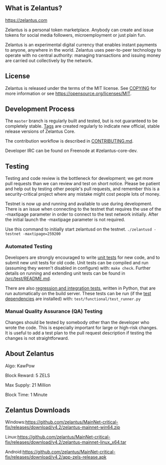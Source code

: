 What is Zelantus?
----------------

https://zelantus.com

Zelantus is a personal token marketplace. Anybody can create and issue tokens for social media followers, microemployment or just plain fun.


Zelantus is an experimental digital currency that enables instant payments to
anyone, anywhere in the world. Zelantus uses peer-to-peer technology to operate
with no central authority: managing transactions and issuing money are carried
out collectively by the network. 



License
-------

Zelantus is released under the terms of the MIT license. See [COPYING](COPYING) for more
information or see https://opensource.org/licenses/MIT.


Development Process
-------------------

The `master` branch is regularly built and tested, but is not guaranteed to be
completely stable. [Tags](https://github.com/ZelantusProject/Zelantus/tags) are created
regularly to indicate new official, stable release versions of Zelantus Core.

The contribution workflow is described in [CONTRIBUTING.md](CONTRIBUTING.md).

Developer IRC can be found on Freenode at #zelantus-core-dev.


Testing
-------

Testing and code review is the bottleneck for development; we get more pull
requests than we can review and test on short notice. Please be patient and help out by testing
other people's pull requests, and remember this is a security-critical project where any mistake might cost people
lots of money.

Testnet is now up and running and available to use during development. There is an issue when connecting to the testnet that requires the use of the -maxtipage parameter in order to connect to the test network initially. After the initial launch the -maxtipage parameter is not required.

Use this command to initially start zelantusd on the testnet. <code>./zelantusd -testnet -maxtipage=259200</code>


### Automated Testing

Developers are strongly encouraged to write [unit tests](src/test/README.md) for new code, and to
submit new unit tests for old code. Unit tests can be compiled and run
(assuming they weren't disabled in configure) with: `make check`. Further details on running
and extending unit tests can be found in [/src/test/README.md](/src/test/README.md).

There are also [regression and integration tests](/test), written
in Python, that are run automatically on the build server.
These tests can be run (if the [test dependencies](/test) are installed) with: `test/functional/test_runner.py`


### Manual Quality Assurance (QA) Testing

Changes should be tested by somebody other than the developer who wrote the
code. This is especially important for large or high-risk changes. It is useful
to add a test plan to the pull request description if testing the changes is
not straightforward.


About Zelantus
----------------

Algo: KawPow

Block Reward: 5 ZELS

Max Supply: 21 Million

Block Time: 1 Minute


Zelantus Downloads
----------------

Windows:https://github.com/zelantus/MainNet-critical-fix/releases/download/v4.2/zelantus-mainnet-win64.zip

Linux:https://github.com/zelantus/MainNet-critical-fix/releases/download/v4.2/zelantus-mainnet-linux_x64.tar

Android:https://github.com/zelantus/MainNet-critical-fix/releases/download/v4.2/app-zels-release.apk
